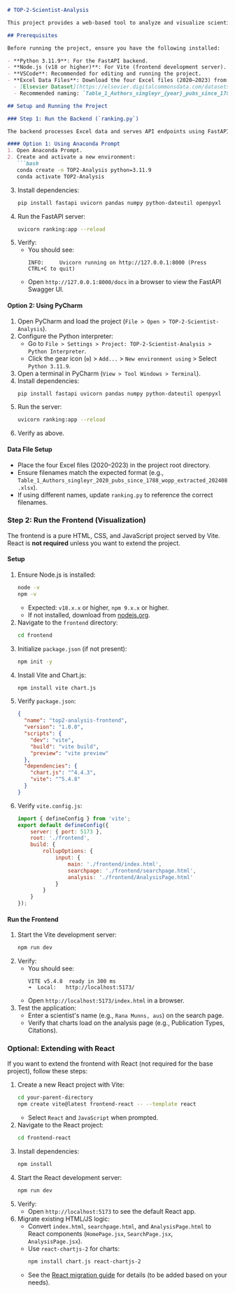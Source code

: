 ```markdown
# TOP-2-Scientist-Analysis

This project provides a web-based tool to analyze and visualize scientist publication data from Elsevier's dataset (2020–2023). It includes a FastAPI backend (`ranking.py`) to process data and a frontend (HTML, CSS, JavaScript) to display visualizations. React is optional for advanced frontend development.

## Prerequisites

Before running the project, ensure you have the following installed:

- **Python 3.11.9**: For the FastAPI backend.
- **Node.js (v18 or higher)**: For Vite (frontend development server).
- **VSCode**: Recommended for editing and running the project.
- **Excel Data Files**: Download the four Excel files (2020–2023) from:
  - [Elsevier Dataset](https://elsevier.digitalcommonsdata.com/datasets/btchxktzyw/7)
  - Recommended naming: `Table_1_Authors_singleyr_{year}_pubs_since_1788_wopp_extracted_202408.xlsx` (e.g., `Table_1_Authors_singleyr_2020_pubs_since_1788_wopp_extracted_202408.xlsx`).

## Setup and Running the Project

### Step 1: Run the Backend (`ranking.py`)

The backend processes Excel data and serves API endpoints using FastAPI.

#### Option 1: Using Anaconda Prompt
1. Open Anaconda Prompt.
2. Create and activate a new environment:
   ```bash
   conda create -n TOP2-Analysis python=3.11.9
   conda activate TOP2-Analysis
   ```
3. Install dependencies:
   ```bash
   pip install fastapi uvicorn pandas numpy python-dateutil openpyxl
   ```
4. Run the FastAPI server:
   ```bash
   uvicorn ranking:app --reload
   ```
5. Verify:
   - You should see:
     ```
     INFO:     Uvicorn running on http://127.0.0.1:8000 (Press CTRL+C to quit)
     ```
   - Open `http://127.0.0.1:8000/docs` in a browser to view the FastAPI Swagger UI.

#### Option 2: Using PyCharm
1. Open PyCharm and load the project (`File > Open > TOP-2-Scientist-Analysis`).
2. Configure the Python interpreter:
   - Go to `File > Settings > Project: TOP-2-Scientist-Analysis > Python Interpreter`.
   - Click the gear icon (`⚙`) > `Add...` > `New environment using` > Select `Python 3.11.9`.
3. Open a terminal in PyCharm (`View > Tool Windows > Terminal`).
4. Install dependencies:
   ```bash
   pip install fastapi uvicorn pandas numpy python-dateutil openpyxl
   ```
5. Run the server:
   ```bash
   uvicorn ranking:app --reload
   ```
6. Verify as above.

#### Data File Setup
- Place the four Excel files (2020–2023) in the project root directory.
- Ensure filenames match the expected format (e.g., `Table_1_Authors_singleyr_2020_pubs_since_1788_wopp_extracted_202408.xlsx`).
- If using different names, update `ranking.py` to reference the correct filenames.

### Step 2: Run the Frontend (Visualization)

The frontend is a pure HTML, CSS, and JavaScript project served by Vite. React is **not required** unless you want to extend the project.

#### Setup
1. Ensure Node.js is installed:
   ```bash
   node -v
   npm -v
   ```
   - Expected: `v18.x.x` or higher, `npm 9.x.x` or higher.
   - If not installed, download from [nodejs.org](https://nodejs.org/).
2. Navigate to the `frontend` directory:
   ```bash
   cd frontend
   ```
3. Initialize `package.json` (if not present):
   ```bash
   npm init -y
   ```
4. Install Vite and Chart.js:
   ```bash
   npm install vite chart.js
   ```
5. Verify `package.json`:
   ```json
   {
     "name": "top2-analysis-frontend",
     "version": "1.0.0",
     "scripts": {
       "dev": "vite",
       "build": "vite build",
       "preview": "vite preview"
     },
     "dependencies": {
       "chart.js": "^4.4.3",
       "vite": "^5.4.8"
     }
   }
   ```
6. Verify `vite.config.js`:
   ```javascript
   import { defineConfig } from 'vite';
   export default defineConfig({
       server: { port: 5173 },
       root: './frontend',
       build: {
           rollupOptions: {
               input: {
                   main: './frontend/index.html',
                   searchpage: './frontend/searchpage.html',
                   analysis: './frontend/AnalysisPage.html'
               }
           }
       }
   });
   ```

#### Run the Frontend
1. Start the Vite development server:
   ```bash
   npm run dev
   ```
2. Verify:
   - You should see:
     ```
     VITE v5.4.8  ready in 300 ms
     ➜  Local:   http://localhost:5173/
     ```
   - Open `http://localhost:5173/index.html` in a browser.
3. Test the application:
   - Enter a scientist's name (e.g., `Rana Munns, aus`) on the search page.
   - Verify that charts load on the analysis page (e.g., Publication Types, Citations).

### Optional: Extending with React

If you want to extend the frontend with React (not required for the base project), follow these steps:

1. Create a new React project with Vite:
   ```bash
   cd your-parent-directory
   npm create vite@latest frontend-react -- --template react
   ```
   - Select `React` and `JavaScript` when prompted.
2. Navigate to the React project:
   ```bash
   cd frontend-react
   ```
3. Install dependencies:
   ```bash
   npm install
   ```
4. Start the React development server:
   ```bash
   npm run dev
   ```
5. Verify:
   - Open `http://localhost:5173` to see the default React app.
6. Migrate existing HTML/JS logic:
   - Convert `index.html`, `searchpage.html`, and `AnalysisPage.html` to React components (`HomePage.jsx`, `SearchPage.jsx`, `AnalysisPage.jsx`).
   - Use `react-chartjs-2` for charts:
     ```bash
     npm install chart.js react-chartjs-2
     ```
   - See the [React migration guide](#react-migration) for details (to be added based on your needs).



   
   
   



  

   
